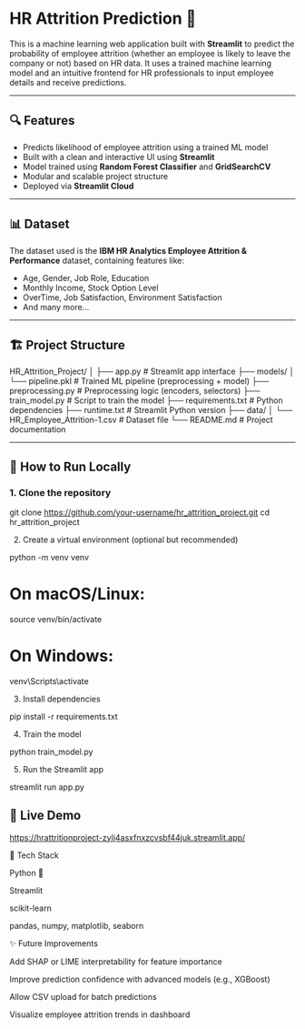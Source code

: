 # HR Attrition Prediction 🚀

This is a machine learning web application built with **Streamlit** to predict the probability of employee attrition (whether an employee is likely to leave the company or not) based on HR data. It uses a trained machine learning model and an intuitive frontend for HR professionals to input employee details and receive predictions.

---

## 🔍 Features

- Predicts likelihood of employee attrition using a trained ML model  
- Built with a clean and interactive UI using **Streamlit**  
- Model trained using **Random Forest Classifier** and **GridSearchCV**  
- Modular and scalable project structure  
- Deployed via **Streamlit Cloud**

---

## 📊 Dataset

The dataset used is the **IBM HR Analytics Employee Attrition & Performance** dataset, containing features like:

- Age, Gender, Job Role, Education  
- Monthly Income, Stock Option Level  
- OverTime, Job Satisfaction, Environment Satisfaction  
- And many more...

---

## 🏗️ Project Structure

HR_Attrition_Project/
│
├── app.py # Streamlit app interface
├── models/
│ └── pipeline.pkl # Trained ML pipeline (preprocessing + model)
├── preprocessing.py # Preprocessing logic (encoders, selectors)
├── train_model.py # Script to train the model
├── requirements.txt # Python dependencies
├── runtime.txt # Streamlit Python version
├── data/
│ └── HR_Employee_Attrition-1.csv # Dataset file
└── README.md # Project documentation



---

## 🚀 How to Run Locally

### 1. Clone the repository

git clone https://github.com/your-username/hr_attrition_project.git
cd hr_attrition_project

2. Create a virtual environment (optional but recommended)

python -m venv venv
# On macOS/Linux:
source venv/bin/activate
# On Windows:
venv\Scripts\activate

3. Install dependencies

pip install -r requirements.txt

4. Train the model

python train_model.py

5. Run the Streamlit app

streamlit run app.py


## 🚀 Live Demo

https://hrattritionproject-zylj4asxfnxzcvsbf44juk.streamlit.app/


📌 Tech Stack

Python 🐍

Streamlit

scikit-learn

pandas, numpy, matplotlib, seaborn

✨ Future Improvements

Add SHAP or LIME interpretability for feature importance

Improve prediction confidence with advanced models (e.g., XGBoost)

Allow CSV upload for batch predictions

Visualize employee attrition trends in dashboard
